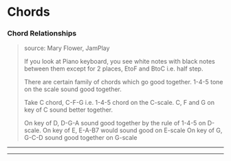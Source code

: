 # Chords

### Chord Relationships

> source: Mary Flower, JamPlay
>
> If you look at Piano keyboard, you see white notes with black notes between them except for 2 places, EtoF and BtoC i.e. half step.
>
> There are certain family of chords which go good together. 
> 1-4-5 tone on the scale sound good together.
>
> Take C chord, C-F-G i.e. 1-4-5 chord on the C-scale. C, F and G on key of C sound better together.
>
> On key of D, D-G-A sound good together by the rule of 1-4-5 on D-scale.
> On key of E, E-A-B7 would sound good on E-scale
> On key of G, G-C-D sound good together on G-scale

---
---
